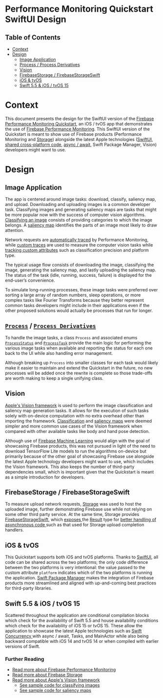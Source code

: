 # Performance Monitoring Quickstart SwiftUI Design

## Table of Contents
- [Context](#context)
- [Design](#design)
    - [Image Application](#image-application)
    - [Process / Process Derivatives](#process-process-derivatives)
    - [Vision](#vision)
    - [FirebaseStorage / FirebaseStorageSwift](#firebasestorage-firebasestorageswift)
    - [iOS & tvOS](#ios-tvos)
    - [Swift 5.5 & iOS / tvOS 15](#swift-55-ios-tvos-15)

# Context
This document presents the design for the SwiftUI version of the [Firebase Performance Monitoring 
Quickstart](..), an iOS / tvOS app that demonstrates the use of 
[Firebase Performance Monitoring](https://firebase.google.com/products/performance). This SwiftUI 
version of the Quickstart is meant to show use of Firebase products (Performance Monitoring and 
[Storage](https://firebase.google.com/products/storage)) alongside the latest Apple technologies 
([SwiftUI](#ios-tvos), [shared cross-platform code](#ios-tvos), 
[async / await](#swift-55-ios-tvos-15), Swift Package Manager, Vision) developers might want to 
use.

# Design

## Image Application
The app is centered around image tasks: download, classify, saliency map, and upload. Downloading 
and uploading images is a common developer task. Classifying images and generating saliency maps 
are tasks that might be more popular now with the success of computer vision algorithms. 
[Classifying an image](#further-reading) consists of providing categories to which the image 
belongs. A [saliency map](#further-reading) identifies the parts of an image most likely to draw 
attention.

Network requests are [automatically traced](#further-reading) by Performance Monitoring, while 
[custom traces](#further-reading) are used to measure the computer vision tasks while 
[tracking custom attributes](#further-reading) such as classification precision and platform type.

The typical usage flow consists of downloading the image, classifying the image, generating the 
saliency map, and lastly uploading the saliency map. The status of the task (idle, running, 
success, failure) is displayed for the end-user’s convenience.

To simulate long-running processes, these image tasks were preferred over sorting a large array of 
random numbers, sleep operations, or more complex tasks like Fourier Transforms because they better
 represent common tasks developers might include in their applications even if the other proposed 
 solutions would actually be processes that run for longer.

## [`Process`](SYMBOLS.md#process) / [`Process Derivatives`](SYMBOLS.md#process-derivatives)
To handle the image tasks, a class `Process` and associated enums 
[`ProcessStatus`](SYMBOLS.md#processstatus) and [`ProcessTask`](SYMBOLS.md#processtask) provide the
 main logic for performing the various image tasks when available and reporting the status for each
  one back to the UI while also handling error management.

Although breaking up `Process` into smaller classes for each task would likely make it easier to 
maintain and extend the Quickstart in the future, no new processes will be added once the rewrite 
is complete so those trade-offs are worth making to keep a single unifying class.

## Vision
[Apple's Vision framework](#further-reading) is used to perform the image classification and 
saliency map generation tasks. It allows for the execution of such tasks solely with on-device 
computation with no extra overhead other than importing the framework. 
[Classification](#further-reading) and [saliency maps](#further-reading) were deemed simpler and 
more common use cases of the Vision framework when compared with other available tasks like body 
and hand pose detection.

Although use of [Firebase Machine Learning](https://firebase.google.com/products/ml) would align 
with the goal of showcasing Firebase products, this was not pursued in light of the need to 
download TensorFlow Lite models to run the algorithms on-device but primarily because of the other 
goal of showcasing Firebase use alongside the latest Apple technology developers might want to 
use, which includes the Vision framework. This also keeps the number of third-party dependencies 
small, which is important given that the Quickstart is meant as a simple introduction for 
developers.
## FirebaseStorage / FirebaseStorageSwift
To measure upload network requests, [Storage](#further-reading) was used to host the uploaded 
image, further demonstrating Firebase use while not relying on some other third party service. At 
the same time, Storage provides 
[FirebaseStorageSwift](https://firebase.google.com/docs/ios/learn-more#swift_extensions), which 
[exposes
](https://github.com/firebase/firebase-ios-sdk/blob/master/FirebaseStorageSwift/CHANGELOG.md) the 
[Result](https://developer.apple.com/documentation/swift/result) type for [better handling of 
asynchronous code
](https://developer.apple.com/documentation/swift/result/writing_failable_asynchronous_apis) such 
as that used for Storage upload completion handlers.
## iOS & tvOS
This Quickstart supports both iOS and tvOS platforms. Thanks to 
[SwiftUI](https://developer.apple.com/documentation/SwiftUI), all code can be shared across the two
 platforms; the only code difference between the two platforms is very intentional: the value 
 passed to the custom attribute `platform` indicates which of the two platforms is running the 
 application. [Swift Package Manager](https://swift.org/package-manager) makes the integration of 
 Firebase products more streamlined and aligned with up-and-coming best practices for third-party 
 libraries.
## Swift 5.5 & iOS / tvOS 15
Scattered throughout the application are conditional compilation blocks which check for the 
availability of Swift 5.5 and house availability conditions which check for the availability of iOS
 15 or tvOS 15. These allow the application to showcase the latest Apple technologies such as 
 [Swift Concurrency
 ](https://developer.apple.com/documentation/swift/swift_standard_library/concurrency) with async /
  await, Tasks, and MainActor while also being backward compatible with iOS 14 and tvOS 14 or when 
  compiled with earlier versions of Swift.
### Further Reading
- [Read more about Firebase Performance Monitoring](https://firebase.google.com/docs/perf-mon)
- [Read more about Firebase Storage](https://firebase.google.com/docs/storage)
- [Read more about Apple's Vision framework](https://developer.apple.com/documentation/vision)
  - [See sample code for classifying images](https://developer.apple.com/documentation/vision/classifying_images_for_categorization_and_search)
  - [See sample code for saliency maps](https://developer.apple.com/documentation/vision/highlighting_areas_of_interest_in_an_image_using_saliency)